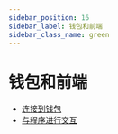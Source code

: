 ```yaml
---
sidebar_position: 16
sidebar_label: 钱包和前端
sidebar_class_name: green
---
```


# 钱包和前端

- [连接到钱包](./connecting-to-wallet/README.md)
- [与程序进行交互](./interact-with-a-program/README.md)
